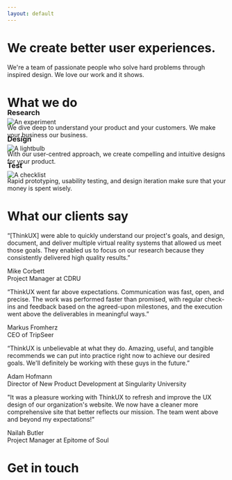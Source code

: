 ```yaml
---
layout: default
---
```


<div class="jumbotron">
  <div class="jumbo-header">
    <h1 class="text-center">We create better user experiences.</h1>
    <p>We're a team of passionate people who solve hard problems through inspired design. We love our work and it shows.</p>
  </div>
</div>
<div class="container">

  <div class="row">
    <div class="col-xs-12">
      <h1 class="text-center">What we do</h1>
    </div>
  </div>

  <div class="row">
    <div class="col-xs-12 col-sm-4">
      <div class="text-center">
        <img class="feature-icon" src="{{ site.baseurl }}/images/experiment-icon.svg" alt="An experiment">
      </div>
      <h3 class="text-center" style="margin-top:-40px">Research</h3>
      <p>We dive deep to understand your product and your customers. We make your business our business.</p>
    </div>
    <div class="col-xs-12 col-sm-4">
      <div class="text-center">
        <img class="feature-icon" src="{{ site.baseurl }}/images/light-icon.svg" alt="A lightbulb">
      </div>
      <h3 class="text-center" style="margin-top:-40px">Design</h3>
      <p>With our user-centred approach, we create compelling and intuitive designs for your product.</p>
    </div>
    <div class="col-xs-12 col-sm-4">
      <div class="text-center">
        <img class="feature-icon" src="{{ site.baseurl }}/images/notes-icon.svg" alt="A checklist">
      </div>
      <h3 class="text-center" style="margin-top:-40px">Test</h3>
      <p>Rapid prototyping, usability testing, and design iteration make sure that your money is spent wisely.</p>
    </div>
  </div>
  
  
  <div class="row landing-page-section">
    <div class="col-xs-12">
      <h1 class="text-center">What our clients say</h1>
    </div>
  </div>
  
  <div class="row">
    <div class="col-xs-12 col-sm-6">
      <div class="testimonial">
        <p>
          “[ThinkUX] were able to quickly understand our project's goals, and design, document, and deliver multiple virtual reality systems that allowed us meet those goals. They enabled us to focus on our research because they consistently delivered high quality results.”
        </p>
      </div>
      <div class="attribution">
        <div class="attr-name">
          Mike Corbett
        </div>
        <div class="attr-title">
          Project Manager at CDRU
        </div>
      </div>
    </div>
    <div class="col-xs-12 col-sm-6">
      <div class="testimonial">
        <p>
“ThinkUX went far above expectations. Communication was fast, open, and precise. The work was performed faster than promised, with regular check-ins and feedback based on the agreed-upon milestones, and the execution went above the deliverables in meaningful ways.”
        </p>
      </div>
      <div class="attribution">
        <div class="attr-name">
          Markus Fromherz
        </div>
        <div class="attr-title">
          CEO of TripSeer
        </div>
      </div>
    </div>
  </div>
  
  <div class="row m-t-1_5">
    <div class="col-xs-12 col-sm-6">
      <div class="testimonial">
        <p>
          “ThinkUX is unbelievable at what they do. Amazing, useful, and tangible recommends we can put into practice right now to achieve our desired goals. We'll definitely be working with these guys in the future.”
        </p>
      </div>
      <div class="attribution">
        <div class="attr-name">
          Adam Hofmann
        </div>
        <div class="attr-title">
          Director of New Product Development at Singularity University
        </div>
      </div>
    </div>
    <div class="col-xs-12 col-sm-6">
      <div class="testimonial">
        <p>
          "It was a pleasure working with ThinkUX to refresh and improve the UX design of our organization's website. We now have a cleaner more comprehensive site that better reflects our mission. The team went above and beyond my expectations!"
        </p>
      </div>
      <div class="attribution">
        <div class="attr-name">
          Nailah Butler
        </div>
        <div class="attr-title">
          Project Manager at Epitome of Soul
        </div>
      </div>
    </div>
  </div>
  
  <div class="row landing-page-section">
    <div class="col-xs-12">
      <h1 class="text-center">Get in touch</h1>
    </div>
  </div>
  
  <div class="row">
  
  </div>
  
</div>
